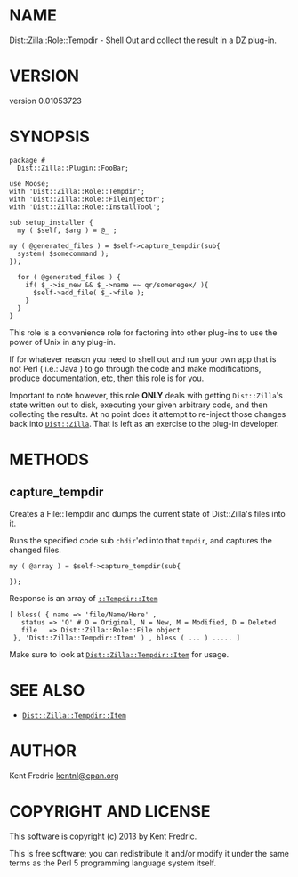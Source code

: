 # NAME

Dist::Zilla::Role::Tempdir - Shell Out and collect the result in a DZ plug-in.

# VERSION

version 0.01053723

# SYNOPSIS

    package #
      Dist::Zilla::Plugin::FooBar;

    use Moose;
    with 'Dist::Zilla::Role::Tempdir';
    with 'Dist::Zilla::Role::FileInjector';
    with 'Dist::Zilla::Role::InstallTool';

    sub setup_installer {
      my ( $self, $arg ) = @_ ;

    my ( @generated_files ) = $self->capture_tempdir(sub{
      system( $somecommand );
    });

      for ( @generated_files ) {
        if( $_->is_new && $_->name =~ qr/someregex/ ){
          $self->add_file( $_->file );
        }
      }
    }

This role is a convenience role for factoring into other plug-ins to use the power of Unix
in any plug-in.

If for whatever reason you need to shell out and run your own app that is not Perl ( i.e.: Java )
to go through the code and make modifications, produce documentation, etc, then this role is for you.

Important to note however, this role __ONLY__ deals with getting `Dist::Zilla`'s state written out to disk,
executing your given arbitrary code, and then collecting the results. At no point does it attempt to re-inject
those changes back into [`Dist::Zilla`](https://metacpan.org/pod/Dist::Zilla). That is left as an exercise to the plug-in developer.

# METHODS

## capture\_tempdir

Creates a File::Tempdir and dumps the current state of Dist::Zilla's files into it.

Runs the specified code sub `chdir`'ed into that `tmpdir`, and captures the changed files.

    my ( @array ) = $self->capture_tempdir(sub{

    });

Response is an array of [`::Tempdir::Item`](https://metacpan.org/pod/Dist::Zilla::Tempdir::Item)

    [ bless( { name => 'file/Name/Here' ,
       status => 'O' # O = Original, N = New, M = Modified, D = Deleted
       file   => Dist::Zilla::Role::File object
     }, 'Dist::Zilla::Tempdir::Item' ) , bless ( ... ) ..... ]

Make sure to look at [`Dist::Zilla::Tempdir::Item`](https://metacpan.org/pod/Dist::Zilla::Tempdir::Item) for usage.

# SEE ALSO

- [`Dist::Zilla::Tempdir::Item`](https://metacpan.org/pod/Dist::Zilla::Tempdir::Item)

# AUTHOR

Kent Fredric <kentnl@cpan.org>

# COPYRIGHT AND LICENSE

This software is copyright (c) 2013 by Kent Fredric.

This is free software; you can redistribute it and/or modify it under
the same terms as the Perl 5 programming language system itself.
